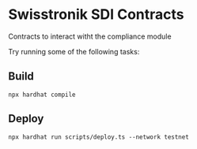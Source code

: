 # Swisstronik SDI Contracts

Contracts to interact witht the compliance module

Try running some of the following tasks:

## Build
`npx hardhat compile`

## Deploy
`npx hardhat run scripts/deploy.ts --network testnet`